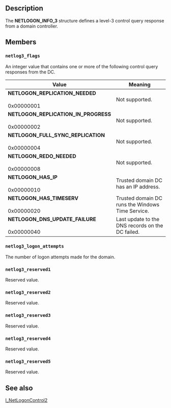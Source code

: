 ## Description

The **NETLOGON_INFO_3** structure defines a level-3 control query response from a domain controller.

## Members

### `netlog3_flags`

An integer value that contains one or more of the following control query responses from the DC.

| Value | Meaning |
| --- | --- |
| **NETLOGON_REPLICATION_NEEDED**<br><br>0x00000001 | Not supported. |
| **NETLOGON_REPLICATION_IN_PROGRESS**<br><br>0x00000002 | Not supported. |
| **NETLOGON_FULL_SYNC_REPLICATION**<br><br>0x00000004 | Not supported. |
| **NETLOGON_REDO_NEEDED**<br><br>0x00000008 | Not supported. |
| **NETLOGON_HAS_IP**<br><br>0x00000010 | Trusted domain DC has an IP address. |
| **NETLOGON_HAS_TIMESERV**<br><br>0x00000020 | Trusted domain DC runs the Windows Time Service. |
| **NETLOGON_DNS_UPDATE_FAILURE**<br><br>0x00000040 | Last update to the DNS records on the DC failed. |

### `netlog3_logon_attempts`

The number of logon attempts made for the domain.

### `netlog3_reserved1`

Reserved value.

### `netlog3_reserved2`

Reserved value.

### `netlog3_reserved3`

Reserved value.

### `netlog3_reserved4`

Reserved value.

### `netlog3_reserved5`

Reserved value.

## See also

[I_NetLogonControl2](https://learn.microsoft.com/windows/desktop/api/lmaccess/nf-lmaccess-i_netlogoncontrol2)